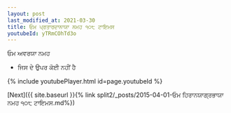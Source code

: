 ```yaml
---
layout: post
last_modified_at: 2021-03-30
title: ਓਮ ਪ੍ਰਤਾਰਦਾਨਾਯਾ ਨਮਹ ੧੦੮ ਟਾਇਮਸ
youtubeId: yTRmCOhTd3o
---
```

 
 
 ਓਮ ਅਵਰਯਾ ਨਮਹ  
 
 -  ਜਿਸ ਦੇ ਉਪਰ ਕੋਈ ਨਹੀਂ ਹੈ 
 
  
 
  
 
 
 
 
 
 


{% include youtubePlayer.html id=page.youtubeId %}
 
[Next]({{ site.baseurl }}{% link  split2/_posts/2015-04-01-ਓਮ ਹਿਰਾਨਯਾਗ੍ਰਭਾਯਾ ਨਮਹ ੧੦੮ ਟਾਇਮਸ.md%})
 
